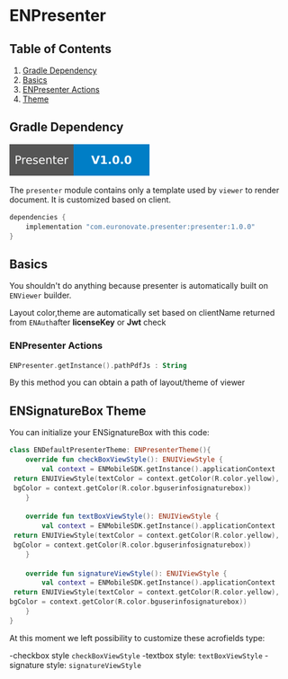 # ENPresenter

## Table of Contents

1. [Gradle Dependency](#gradle-dependency)
2. [Basics](#basics)
3. [ENPresenter Actions](#presenterActions)
4. [Theme](#theme)

## Gradle Dependency

![badge_version](badge_version.svg)

The `presenter` module contains only a template used by `viewer` to render document. It is customized based on client.

```gradle
dependencies {
    implementation "com.euronovate.presenter:presenter:1.0.0"
}
```
## Basics

You shouldn't do anything because presenter is automatically built on `ENViewer` builder.

Layout color,theme are automatically set based on clientName returned from `ENAuth`after **licenseKey** or **Jwt** check

### ENPresenter Actions

```kotlin
ENPresenter.getInstance().pathPdfJs : String
```
By this method you can obtain a path of layout/theme of viewer

## ENSignatureBox Theme

You can initialize your ENSignatureBox with this code:

```kotlin
class ENDefaultPresenterTheme: ENPresenterTheme(){  
    override fun checkBoxViewStyle(): ENUIViewStyle {  
        val context = ENMobileSDK.getInstance().applicationContext  
 return ENUIViewStyle(textColor = context.getColor(R.color.yellow),  
 bgColor = context.getColor(R.color.bguserinfosignaturebox))  
    }  
  
    override fun textBoxViewStyle(): ENUIViewStyle {  
        val context = ENMobileSDK.getInstance().applicationContext  
 return ENUIViewStyle(textColor = context.getColor(R.color.yellow),  
 bgColor = context.getColor(R.color.bguserinfosignaturebox))  
    }  
  
    override fun signatureViewStyle(): ENUIViewStyle {  
        val context = ENMobileSDK.getInstance().applicationContext  
 return ENUIViewStyle(textColor = context.getColor(R.color.yellow),   
bgColor = context.getColor(R.color.bguserinfosignaturebox))  
    }  
}
```

At this moment we left possibility to customize these acrofields type:

-checkbox style `checkBoxViewStyle`
-textbox style: `textBoxViewStyle`
-signature style: `signatureViewStyle`

